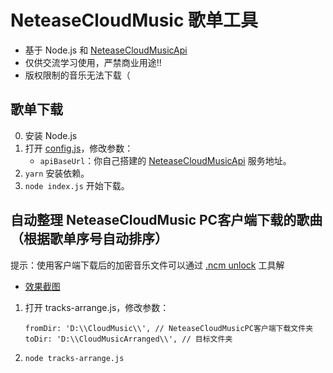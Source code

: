 # NeteaseCloudMusic 歌单工具

- 基于 Node.js 和 [NeteaseCloudMusicApi](https://binaryify.github.io/NeteaseCloudMusicApi)
- 仅供交流学习使用，严禁商业用途!!
- 版权限制的音乐无法下载（

## 歌单下载

0. 安装 Node.js
1. 打开 [config.js](./config.js)，修改参数：
   - `apiBaseUrl`：你自己搭建的 [NeteaseCloudMusicApi](https://binaryify.github.io/NeteaseCloudMusicApi) 服务地址。
2. `yarn` 安装依赖。
3. `node index.js` 开始下载。

## 自动整理 NeteaseCloudMusic PC客户端下载的歌曲（根据歌单序号自动排序）

提示：使用客户端下载后的加密音乐文件可以通过 [.ncm unlock](https://demo.unlock-music.dev/) 工具解

- [效果截图](./tracks-arrange-demo.gif)

1. 打开 tracks-arrange.js，修改参数：

   ```
   fromDir: 'D:\\CloudMusic\\', // NeteaseCloudMusicPC客户端下载文件夹
   toDir: 'D:\\CloudMusicArranged\\', // 目标文件夹
   ```

2. `node tracks-arrange.js`

